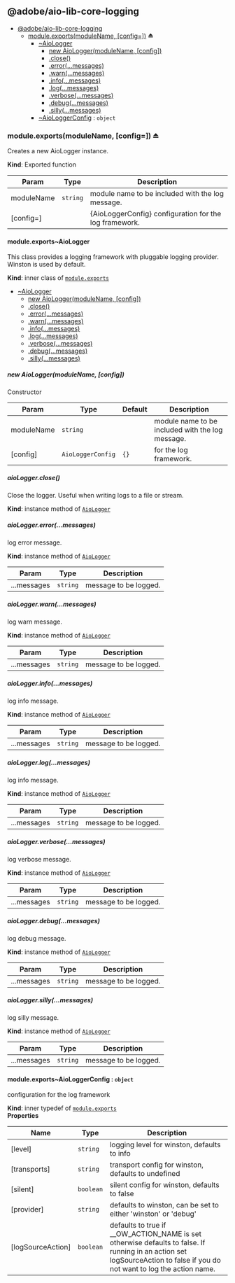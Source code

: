 <a name="module_@adobe/aio-lib-core-logging"></a>

## @adobe/aio-lib-core-logging

* [@adobe/aio-lib-core-logging](#module_@adobe/aio-lib-core-logging)
    * [module.exports(moduleName, [config&#x3D;])](#exp_module_@adobe/aio-lib-core-logging--module.exports) ⏏
        * [~AioLogger](#module_@adobe/aio-lib-core-logging--module.exports..AioLogger)
            * [new AioLogger(moduleName, [config])](#new_module_@adobe/aio-lib-core-logging--module.exports..AioLogger_new)
            * [.close()](#module_@adobe/aio-lib-core-logging--module.exports..AioLogger+close)
            * [.error(...messages)](#module_@adobe/aio-lib-core-logging--module.exports..AioLogger+error)
            * [.warn(...messages)](#module_@adobe/aio-lib-core-logging--module.exports..AioLogger+warn)
            * [.info(...messages)](#module_@adobe/aio-lib-core-logging--module.exports..AioLogger+info)
            * [.log(...messages)](#module_@adobe/aio-lib-core-logging--module.exports..AioLogger+log)
            * [.verbose(...messages)](#module_@adobe/aio-lib-core-logging--module.exports..AioLogger+verbose)
            * [.debug(...messages)](#module_@adobe/aio-lib-core-logging--module.exports..AioLogger+debug)
            * [.silly(...messages)](#module_@adobe/aio-lib-core-logging--module.exports..AioLogger+silly)
        * [~AioLoggerConfig](#module_@adobe/aio-lib-core-logging--module.exports..AioLoggerConfig) : <code>object</code>

<a name="exp_module_@adobe/aio-lib-core-logging--module.exports"></a>

### module.exports(moduleName, [config&#x3D;]) ⏏
Creates a new AioLogger instance.

**Kind**: Exported function  

| Param | Type | Description |
| --- | --- | --- |
| moduleName | <code>string</code> | module name to be included with the log message. |
| [config=] |  | {AioLoggerConfig} configuration for the log framework. |

<a name="module_@adobe/aio-lib-core-logging--module.exports..AioLogger"></a>

#### module.exports~AioLogger
This class provides a logging framework with pluggable logging provider.
Winston is used by default.

**Kind**: inner class of [<code>module.exports</code>](#exp_module_@adobe/aio-lib-core-logging--module.exports)  

* [~AioLogger](#module_@adobe/aio-lib-core-logging--module.exports..AioLogger)
    * [new AioLogger(moduleName, [config])](#new_module_@adobe/aio-lib-core-logging--module.exports..AioLogger_new)
    * [.close()](#module_@adobe/aio-lib-core-logging--module.exports..AioLogger+close)
    * [.error(...messages)](#module_@adobe/aio-lib-core-logging--module.exports..AioLogger+error)
    * [.warn(...messages)](#module_@adobe/aio-lib-core-logging--module.exports..AioLogger+warn)
    * [.info(...messages)](#module_@adobe/aio-lib-core-logging--module.exports..AioLogger+info)
    * [.log(...messages)](#module_@adobe/aio-lib-core-logging--module.exports..AioLogger+log)
    * [.verbose(...messages)](#module_@adobe/aio-lib-core-logging--module.exports..AioLogger+verbose)
    * [.debug(...messages)](#module_@adobe/aio-lib-core-logging--module.exports..AioLogger+debug)
    * [.silly(...messages)](#module_@adobe/aio-lib-core-logging--module.exports..AioLogger+silly)

<a name="new_module_@adobe/aio-lib-core-logging--module.exports..AioLogger_new"></a>

##### new AioLogger(moduleName, [config])
Constructor


| Param | Type | Default | Description |
| --- | --- | --- | --- |
| moduleName | <code>string</code> |  | module name to be included with the log message. |
| [config] | <code>AioLoggerConfig</code> | <code>{}</code> | for the log framework. |

<a name="module_@adobe/aio-lib-core-logging--module.exports..AioLogger+close"></a>

##### aioLogger.close()
Close the logger. Useful when writing logs to a file or stream.

**Kind**: instance method of [<code>AioLogger</code>](#module_@adobe/aio-lib-core-logging--module.exports..AioLogger)  
<a name="module_@adobe/aio-lib-core-logging--module.exports..AioLogger+error"></a>

##### aioLogger.error(...messages)
log error message.

**Kind**: instance method of [<code>AioLogger</code>](#module_@adobe/aio-lib-core-logging--module.exports..AioLogger)  

| Param | Type | Description |
| --- | --- | --- |
| ...messages | <code>string</code> | message to be logged. |

<a name="module_@adobe/aio-lib-core-logging--module.exports..AioLogger+warn"></a>

##### aioLogger.warn(...messages)
log warn message.

**Kind**: instance method of [<code>AioLogger</code>](#module_@adobe/aio-lib-core-logging--module.exports..AioLogger)  

| Param | Type | Description |
| --- | --- | --- |
| ...messages | <code>string</code> | message to be logged. |

<a name="module_@adobe/aio-lib-core-logging--module.exports..AioLogger+info"></a>

##### aioLogger.info(...messages)
log info message.

**Kind**: instance method of [<code>AioLogger</code>](#module_@adobe/aio-lib-core-logging--module.exports..AioLogger)  

| Param | Type | Description |
| --- | --- | --- |
| ...messages | <code>string</code> | message to be logged. |

<a name="module_@adobe/aio-lib-core-logging--module.exports..AioLogger+log"></a>

##### aioLogger.log(...messages)
log info message.

**Kind**: instance method of [<code>AioLogger</code>](#module_@adobe/aio-lib-core-logging--module.exports..AioLogger)  

| Param | Type | Description |
| --- | --- | --- |
| ...messages | <code>string</code> | message to be logged. |

<a name="module_@adobe/aio-lib-core-logging--module.exports..AioLogger+verbose"></a>

##### aioLogger.verbose(...messages)
log verbose message.

**Kind**: instance method of [<code>AioLogger</code>](#module_@adobe/aio-lib-core-logging--module.exports..AioLogger)  

| Param | Type | Description |
| --- | --- | --- |
| ...messages | <code>string</code> | message to be logged. |

<a name="module_@adobe/aio-lib-core-logging--module.exports..AioLogger+debug"></a>

##### aioLogger.debug(...messages)
log debug message.

**Kind**: instance method of [<code>AioLogger</code>](#module_@adobe/aio-lib-core-logging--module.exports..AioLogger)  

| Param | Type | Description |
| --- | --- | --- |
| ...messages | <code>string</code> | message to be logged. |

<a name="module_@adobe/aio-lib-core-logging--module.exports..AioLogger+silly"></a>

##### aioLogger.silly(...messages)
log silly message.

**Kind**: instance method of [<code>AioLogger</code>](#module_@adobe/aio-lib-core-logging--module.exports..AioLogger)  

| Param | Type | Description |
| --- | --- | --- |
| ...messages | <code>string</code> | message to be logged. |

<a name="module_@adobe/aio-lib-core-logging--module.exports..AioLoggerConfig"></a>

#### module.exports~AioLoggerConfig : <code>object</code>
configuration for the log framework

**Kind**: inner typedef of [<code>module.exports</code>](#exp_module_@adobe/aio-lib-core-logging--module.exports)  
**Properties**

| Name | Type | Description |
| --- | --- | --- |
| [level] | <code>string</code> | logging level for winston, defaults to info |
| [transports] | <code>string</code> | transport config for winston, defaults to undefined |
| [silent] | <code>boolean</code> | silent config for winston, defaults to false |
| [provider] | <code>string</code> | defaults to winston, can be set to either 'winston' or 'debug' |
| [logSourceAction] | <code>boolean</code> | defaults to true if __OW_ACTION_NAME is set otherwise defaults to false. If running in an action set logSourceAction to false if you do not want to log the action name. |

